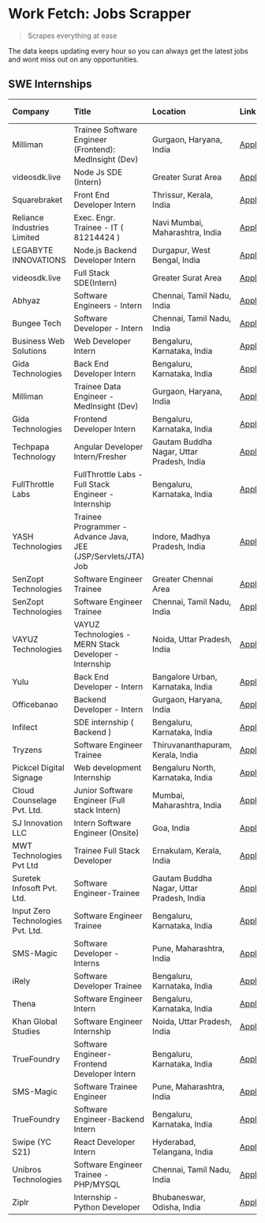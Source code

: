 # Work Fetch: Jobs Scrapper
> Scrapes everything at ease

The data keeps updating every hour so you can always get the latest jobs and wont miss out on any opportunities.

## SWE Internships
<!--START_SECTION:workfetch-->
| Company                           | Title                                                         | Location                                  | Link                                                                                                                                                                                                                                                                          | Date Posted   |
|:----------------------------------|:--------------------------------------------------------------|:------------------------------------------|:------------------------------------------------------------------------------------------------------------------------------------------------------------------------------------------------------------------------------------------------------------------------------|:--------------|
| Milliman                          | Trainee Software Engineer (Frontend): MedInsight (Dev)        | Gurgaon, Haryana, India                   | [Apply](https://in.linkedin.com/jobs/view/trainee-software-engineer-frontend-medinsight-dev-at-milliman-3792874280?position=29&pageNum=0&refId=zGOMJ3Nd9iqn931TtUIENg%3D%3D&trackingId=99%2BFqYz3RfU1ZFFYWsjSNw%3D%3D&trk=public_jobs_jserp-result_search-card)               | 2024-03-01    |
| videosdk.live                     | Node Js SDE (Intern)                                          | Greater Surat Area                        | [Apply](https://in.linkedin.com/jobs/view/node-js-sde-intern-at-videosdk-live-3843903369?position=40&pageNum=0&refId=zGOMJ3Nd9iqn931TtUIENg%3D%3D&trackingId=YkOHN4ACQb1Ydau%2Ba0IJFw%3D%3D&trk=public_jobs_jserp-result_search-card)                                         | 2024-03-01    |
| Squarebraket                      | Front End Developer Intern                                    | Thrissur, Kerala, India                   | [Apply](https://in.linkedin.com/jobs/view/front-end-developer-intern-at-squarebraket-3838541191?position=17&pageNum=0&refId=zGOMJ3Nd9iqn931TtUIENg%3D%3D&trackingId=C1IrnTRt6E8asTOcMV0LaQ%3D%3D&trk=public_jobs_jserp-result_search-card)                                    | 2024-02-29    |
| Reliance Industries Limited       | Exec. Engr. Trainee - IT ( 81214424 )                         | Navi Mumbai, Maharashtra, India           | [Apply](https://in.linkedin.com/jobs/view/exec-engr-trainee-it-81214424-at-reliance-industries-limited-3842850941?position=42&pageNum=0&refId=zGOMJ3Nd9iqn931TtUIENg%3D%3D&trackingId=tv5uT2QUzyYVKBlrQkYbDQ%3D%3D&trk=public_jobs_jserp-result_search-card)                  | 2024-02-29    |
| LEGABYTE INNOVATIONS              | Node.js Backend Developer Intern                              | Durgapur, West Bengal, India              | [Apply](https://in.linkedin.com/jobs/view/node-js-backend-developer-intern-at-legabyte-innovations-3842647664?position=51&pageNum=0&refId=zGOMJ3Nd9iqn931TtUIENg%3D%3D&trackingId=FkY8OZCwu1w%2BbdQM%2B1hVLQ%3D%3D&trk=public_jobs_jserp-result_search-card)                  | 2024-02-29    |
| videosdk.live                     | Full Stack SDE(Intern)                                        | Greater Surat Area                        | [Apply](https://in.linkedin.com/jobs/view/full-stack-sde-intern-at-videosdk-live-3842945056?position=56&pageNum=0&refId=zGOMJ3Nd9iqn931TtUIENg%3D%3D&trackingId=iTBGpMhOJlKDAlZGFgT4RQ%3D%3D&trk=public_jobs_jserp-result_search-card)                                        | 2024-02-29    |
| Abhyaz                            | Software Engineers - Intern                                   | Chennai, Tamil Nadu, India                | [Apply](https://in.linkedin.com/jobs/view/software-engineers-intern-at-abhyaz-3842331306?position=23&pageNum=0&refId=zGOMJ3Nd9iqn931TtUIENg%3D%3D&trackingId=yrILppNUveymrCz1FOkhAA%3D%3D&trk=public_jobs_jserp-result_search-card)                                           | 2024-02-28    |
| Bungee Tech                       | Software Developer - Intern                                   | Chennai, Tamil Nadu, India                | [Apply](https://in.linkedin.com/jobs/view/software-developer-intern-at-bungee-tech-3842220746?position=35&pageNum=0&refId=zGOMJ3Nd9iqn931TtUIENg%3D%3D&trackingId=%2FnSV7uTqhYFGHX6Oxz9LHg%3D%3D&trk=public_jobs_jserp-result_search-card)                                    | 2024-02-28    |
| Business Web Solutions            | Web Developer Intern                                          | Bengaluru, Karnataka, India               | [Apply](https://in.linkedin.com/jobs/view/web-developer-intern-at-business-web-solutions-3839906144?position=19&pageNum=0&refId=zGOMJ3Nd9iqn931TtUIENg%3D%3D&trackingId=PolyQCucUPFWGyItqHlaKQ%3D%3D&trk=public_jobs_jserp-result_search-card)                                | 2024-02-26    |
| Gida Technologies                 | Back End Developer Intern                                     | Bengaluru, Karnataka, India               | [Apply](https://in.linkedin.com/jobs/view/back-end-developer-intern-at-gida-technologies-3836849295?position=52&pageNum=0&refId=zGOMJ3Nd9iqn931TtUIENg%3D%3D&trackingId=RAjwUjsu%2FmdvgUxeo%2Bposg%3D%3D&trk=public_jobs_jserp-result_search-card)                            | 2024-02-23    |
| Milliman                          | Trainee Data Engineer - MedInsight (Dev)                      | Gurgaon, Haryana, India                   | [Apply](https://in.linkedin.com/jobs/view/trainee-data-engineer-medinsight-dev-at-milliman-3789275187?position=60&pageNum=0&refId=zGOMJ3Nd9iqn931TtUIENg%3D%3D&trackingId=R8tHNhMZf9YjzcsION9bHQ%3D%3D&trk=public_jobs_jserp-result_search-card)                              | 2024-02-23    |
| Gida Technologies                 | Frontend Developer Intern                                     | Bengaluru, Karnataka, India               | [Apply](https://in.linkedin.com/jobs/view/frontend-developer-intern-at-gida-technologies-3836040945?position=15&pageNum=0&refId=zGOMJ3Nd9iqn931TtUIENg%3D%3D&trackingId=fE7NawlLam0Jim6ULI3RdQ%3D%3D&trk=public_jobs_jserp-result_search-card)                                | 2024-02-21    |
| Techpapa Technology               | Angular Developer Intern/Fresher                              | Gautam Buddha Nagar, Uttar Pradesh, India | [Apply](https://in.linkedin.com/jobs/view/angular-developer-intern-fresher-at-techpapa-technology-3834305862?position=49&pageNum=0&refId=zGOMJ3Nd9iqn931TtUIENg%3D%3D&trackingId=pfy2GMAl8MFZwrjSelUguA%3D%3D&trk=public_jobs_jserp-result_search-card)                       | 2024-02-20    |
| FullThrottle Labs                 | FullThrottle Labs - Full Stack Engineer - Internship          | Bengaluru, Karnataka, India               | [Apply](https://in.linkedin.com/jobs/view/fullthrottle-labs-full-stack-engineer-internship-at-fullthrottle-labs-3829636016?position=47&pageNum=0&refId=zGOMJ3Nd9iqn931TtUIENg%3D%3D&trackingId=C9IAOPYeMCizVC5p6BjHuw%3D%3D&trk=public_jobs_jserp-result_search-card)         | 2024-02-17    |
| YASH Technologies                 | Trainee Programmer - Advance Java, JEE (JSP/Servlets/JTA) Job | Indore, Madhya Pradesh, India             | [Apply](https://in.linkedin.com/jobs/view/trainee-programmer-advance-java-jee-jsp-servlets-jta-job-at-yash-technologies-3811759183?position=12&pageNum=0&refId=zGOMJ3Nd9iqn931TtUIENg%3D%3D&trackingId=K9id2IcSHO97z3N4UQF0OA%3D%3D&trk=public_jobs_jserp-result_search-card) | 2024-02-13    |
| SenZopt Technologies              | Software Engineer Trainee                                     | Greater Chennai Area                      | [Apply](https://in.linkedin.com/jobs/view/software-engineer-trainee-at-senzopt-technologies-3827688781?position=31&pageNum=0&refId=zGOMJ3Nd9iqn931TtUIENg%3D%3D&trackingId=CoFA6iPba3Ctug5ncwbcvQ%3D%3D&trk=public_jobs_jserp-result_search-card)                             | 2024-02-12    |
| SenZopt Technologies              | Software Engineer Trainee                                     | Chennai, Tamil Nadu, India                | [Apply](https://in.linkedin.com/jobs/view/software-engineer-trainee-at-senzopt-technologies-3827686880?position=43&pageNum=0&refId=zGOMJ3Nd9iqn931TtUIENg%3D%3D&trackingId=03uCm8TCWtJYy2muJvFQQQ%3D%3D&trk=public_jobs_jserp-result_search-card)                             | 2024-02-12    |
| VAYUZ Technologies                | VAYUZ Technologies - MERN Stack Developer - Internship        | Noida, Uttar Pradesh, India               | [Apply](https://in.linkedin.com/jobs/view/vayuz-technologies-mern-stack-developer-internship-at-vayuz-technologies-3822619356?position=48&pageNum=0&refId=zGOMJ3Nd9iqn931TtUIENg%3D%3D&trackingId=uxJ%2BypN%2BuracbrZnC2keBA%3D%3D&trk=public_jobs_jserp-result_search-card)  | 2024-02-10    |
| Yulu                              | Back End Developer - Intern                                   | Bangalore Urban, Karnataka, India         | [Apply](https://in.linkedin.com/jobs/view/back-end-developer-intern-at-yulu-3821682220?position=6&pageNum=0&refId=zGOMJ3Nd9iqn931TtUIENg%3D%3D&trackingId=ZVyom2oJDxPVKn4CTFbMuQ%3D%3D&trk=public_jobs_jserp-result_search-card)                                              | 2024-02-04    |
| Officebanao                       | Backend Developer - Intern                                    | Gurgaon, Haryana, India                   | [Apply](https://in.linkedin.com/jobs/view/backend-developer-intern-at-officebanao-3814263731?position=20&pageNum=0&refId=zGOMJ3Nd9iqn931TtUIENg%3D%3D&trackingId=9BZAh5rcZXjS%2BUbV8A8QYg%3D%3D&trk=public_jobs_jserp-result_search-card)                                     | 2024-01-31    |
| Infilect                          | SDE internship ( Backend )                                    | Bengaluru, Karnataka, India               | [Apply](https://in.linkedin.com/jobs/view/sde-internship-backend-at-infilect-3815120558?position=21&pageNum=0&refId=zGOMJ3Nd9iqn931TtUIENg%3D%3D&trackingId=5S2Gpza2aK9E18uPmxzbcg%3D%3D&trk=public_jobs_jserp-result_search-card)                                            | 2024-01-25    |
| Tryzens                           | Software Engineer Trainee                                     | Thiruvananthapuram, Kerala, India         | [Apply](https://in.linkedin.com/jobs/view/software-engineer-trainee-at-tryzens-3809363491?position=36&pageNum=0&refId=zGOMJ3Nd9iqn931TtUIENg%3D%3D&trackingId=F62ImTaORmdLe8%2FPJCd8iw%3D%3D&trk=public_jobs_jserp-result_search-card)                                        | 2024-01-18    |
| Pickcel Digital Signage           | Web development Internship                                    | Bengaluru North, Karnataka, India         | [Apply](https://in.linkedin.com/jobs/view/web-development-internship-at-pickcel-digital-signage-3826062393?position=54&pageNum=0&refId=zGOMJ3Nd9iqn931TtUIENg%3D%3D&trackingId=wbuekIB7yGQCb%2B5rMjMIfQ%3D%3D&trk=public_jobs_jserp-result_search-card)                       | 2024-01-15    |
| Cloud Counselage Pvt. Ltd.        | Junior Software Engineer (Full stack Intern)                  | Mumbai, Maharashtra, India                | [Apply](https://in.linkedin.com/jobs/view/junior-software-engineer-full-stack-intern-at-cloud-counselage-pvt-ltd-3803132814?position=22&pageNum=0&refId=zGOMJ3Nd9iqn931TtUIENg%3D%3D&trackingId=0dNvFuEWsIbljQaiFXclTA%3D%3D&trk=public_jobs_jserp-result_search-card)        | 2024-01-11    |
| SJ Innovation LLC                 | Intern Software Engineer (Onsite)                             | Goa, India                                | [Apply](https://in.linkedin.com/jobs/view/intern-software-engineer-onsite-at-sj-innovation-llc-3799959011?position=39&pageNum=0&refId=zGOMJ3Nd9iqn931TtUIENg%3D%3D&trackingId=25RJsUzJBUaME%2F5weOZ9hg%3D%3D&trk=public_jobs_jserp-result_search-card)                        | 2024-01-11    |
| MWT Technologies Pvt Ltd          | Trainee Full Stack Developer                                  | Ernakulam, Kerala, India                  | [Apply](https://in.linkedin.com/jobs/view/trainee-full-stack-developer-at-mwt-technologies-pvt-ltd-3800921715?position=3&pageNum=0&refId=zGOMJ3Nd9iqn931TtUIENg%3D%3D&trackingId=uwzlUt3VblsA0l96nbGqug%3D%3D&trk=public_jobs_jserp-result_search-card)                       | 2024-01-09    |
| Suretek Infosoft Pvt. Ltd.        | Software Engineer-Trainee                                     | Gautam Buddha Nagar, Uttar Pradesh, India | [Apply](https://in.linkedin.com/jobs/view/software-engineer-trainee-at-suretek-infosoft-pvt-ltd-3800934643?position=13&pageNum=0&refId=zGOMJ3Nd9iqn931TtUIENg%3D%3D&trackingId=Subc7z7qmldGqbQ0%2FmxwPg%3D%3D&trk=public_jobs_jserp-result_search-card)                       | 2024-01-09    |
| Input Zero Technologies Pvt. Ltd. | Software Engineer Trainee                                     | Bengaluru, Karnataka, India               | [Apply](https://in.linkedin.com/jobs/view/software-engineer-trainee-at-input-zero-technologies-pvt-ltd-3800927643?position=30&pageNum=0&refId=zGOMJ3Nd9iqn931TtUIENg%3D%3D&trackingId=KXJXdLl4aqLOa34VbkP6Ew%3D%3D&trk=public_jobs_jserp-result_search-card)                  | 2024-01-09    |
| SMS-Magic                         | Software Developer -Interns                                   | Pune, Maharashtra, India                  | [Apply](https://in.linkedin.com/jobs/view/software-developer-interns-at-sms-magic-3799485343?position=32&pageNum=0&refId=zGOMJ3Nd9iqn931TtUIENg%3D%3D&trackingId=5qw7wbBi4knd2BRjEcmr6w%3D%3D&trk=public_jobs_jserp-result_search-card)                                       | 2024-01-05    |
| iRely                             | Software Developer Trainee                                    | Bengaluru, Karnataka, India               | [Apply](https://in.linkedin.com/jobs/view/software-developer-trainee-at-irely-3801577534?position=8&pageNum=0&refId=zGOMJ3Nd9iqn931TtUIENg%3D%3D&trackingId=woKKSGZ9X6MzBDxTvk3M9A%3D%3D&trk=public_jobs_jserp-result_search-card)                                            | 2023-12-22    |
| Thena                             | Software Engineer Intern                                      | Bengaluru, Karnataka, India               | [Apply](https://in.linkedin.com/jobs/view/software-engineer-intern-at-thena-3778731751?position=10&pageNum=0&refId=zGOMJ3Nd9iqn931TtUIENg%3D%3D&trackingId=%2F02zH7M1SemajvrLHvlQiA%3D%3D&trk=public_jobs_jserp-result_search-card)                                           | 2023-12-05    |
| Khan Global Studies               | Software Engineer Internship                                  | Noida, Uttar Pradesh, India               | [Apply](https://in.linkedin.com/jobs/view/software-engineer-internship-at-khan-global-studies-3766942197?position=44&pageNum=0&refId=zGOMJ3Nd9iqn931TtUIENg%3D%3D&trackingId=kMdlG0b0VxsH9xQT2%2Frr3w%3D%3D&trk=public_jobs_jserp-result_search-card)                         | 2023-11-27    |
| TrueFoundry                       | Software Engineer- Frontend Developer Intern                  | Bengaluru, Karnataka, India               | [Apply](https://in.linkedin.com/jobs/view/software-engineer-frontend-developer-intern-at-truefoundry-3790095058?position=9&pageNum=0&refId=zGOMJ3Nd9iqn931TtUIENg%3D%3D&trackingId=u4OTwuD4WYp9w7LM65PK9g%3D%3D&trk=public_jobs_jserp-result_search-card)                     | 2023-11-24    |
| SMS-Magic                         | Software Trainee Engineer                                     | Pune, Maharashtra, India                  | [Apply](https://in.linkedin.com/jobs/view/software-trainee-engineer-at-sms-magic-3761409781?position=24&pageNum=0&refId=zGOMJ3Nd9iqn931TtUIENg%3D%3D&trackingId=98f2g1VnUIutRXSCARn10Q%3D%3D&trk=public_jobs_jserp-result_search-card)                                        | 2023-11-16    |
| TrueFoundry                       | Software Engineer-Backend Intern                              | Bengaluru, Karnataka, India               | [Apply](https://in.linkedin.com/jobs/view/software-engineer-backend-intern-at-truefoundry-3779508170?position=28&pageNum=0&refId=zGOMJ3Nd9iqn931TtUIENg%3D%3D&trackingId=KfoFy%2F1V7Yuz%2FDLnxkWWIw%3D%3D&trk=public_jobs_jserp-result_search-card)                           | 2023-11-10    |
| Swipe (YC S21)                    | React Developer Intern                                        | Hyderabad, Telangana, India               | [Apply](https://in.linkedin.com/jobs/view/react-developer-intern-at-swipe-yc-s21-3737600089?position=11&pageNum=0&refId=zGOMJ3Nd9iqn931TtUIENg%3D%3D&trackingId=LOd8O0YVReAUGJ4ba4l8iw%3D%3D&trk=public_jobs_jserp-result_search-card)                                        | 2023-10-13    |
| Unibros Technologies              | Software Engineer Trainee - PHP/MYSQL                         | Chennai, Tamil Nadu, India                | [Apply](https://in.linkedin.com/jobs/view/software-engineer-trainee-php-mysql-at-unibros-technologies-3656599241?position=33&pageNum=0&refId=zGOMJ3Nd9iqn931TtUIENg%3D%3D&trackingId=LLMUYwvV7j8EEoGy%2BXHtrQ%3D%3D&trk=public_jobs_jserp-result_search-card)                 | 2023-06-12    |
| Ziplr                             | Internship - Python Developer                                 | Bhubaneswar, Odisha, India                | [Apply](https://in.linkedin.com/jobs/view/internship-python-developer-at-ziplr-3645677592?position=53&pageNum=0&refId=zGOMJ3Nd9iqn931TtUIENg%3D%3D&trackingId=3tmGdH7seqKKIKCQt6ilxA%3D%3D&trk=public_jobs_jserp-result_search-card)                                          | 2023-06-02    |
<!--END_SECTION:workfetch-->
